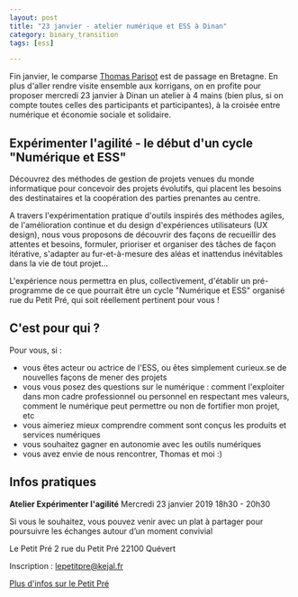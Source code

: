 ```yaml
---
layout: post
title: "23 janvier - atelier numérique et ESS à Dinan"
category: binary_transition
tags: [ess]

---
```


Fin janvier, le comparse [Thomas Parisot](https://oncletom.io/) est de passage en Bretagne. En plus d'aller rendre visite ensemble aux korrigans, on en profite pour proposer mercredi 23 janvier à Dinan un atelier à 4 mains (bien plus, si on compte toutes celles des participants et participantes), à la croisée entre numérique et économie sociale et solidaire.


<!--more-->


## Expérimenter l'agilité - le début d'un cycle "Numérique et ESS"

Découvrez des méthodes de gestion de projets venues du monde informatique pour concevoir des projets évolutifs, qui placent les besoins des destinataires et la coopération des parties prenantes au centre.

A travers l'expérimentation pratique d'outils inspirés des méthodes agiles, de l'amélioration continue et du design d'expériences utilisateurs (UX design), nous vous proposons de découvrir des façons de recueillir des attentes et besoins, formuler, prioriser et organiser des tâches de façon itérative, s'adapter au fur-et-à-mesure des aléas et inattendus inévitables dans la vie de tout projet...

L'expérience nous permettra en plus, collectivement, d'établir un pré-programme de ce que pourrait être un cycle "Numérique et ESS" organisé rue du Petit Pré, qui soit réellement pertinent pour vous !

## C'est pour qui ?

Pour vous, si :
- vous êtes acteur ou actrice de l'ESS, ou êtes simplement curieux.se de nouvelles façons de mener des projets
- vous vous posez des questions sur le numérique : comment l'exploiter dans mon cadre professionnel ou personnel en respectant mes valeurs, comment le numérique peut permettre ou non de fortifier mon projet, etc 
- vous aimeriez mieux comprendre comment sont conçus les produits et services numériques
- vous souhaitez gagner en autonomie avec les outils numériques
- vous avez envie de nous rencontrer, Thomas et moi :)

## Infos pratiques

**Atelier Expérimenter l'agilité**
Mercredi 23 janvier 2019
18h30 - 20h30

Si vous le souhaitez, vous pouvez venir avec un plat à partager pour poursuivre les échanges autour d’un moment convivial

Le Petit Pré
2 rue du Petit Pré
22100 Quévert

Inscription : [lepetitpre@kejal.fr](mailto:lepetitpre@kejal.fr)

[Plus d'infos sur le Petit Pré](https://www.kejal.fr/le-petit-pre-lieu-partage/)

